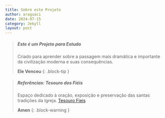 ```yaml
---
title: Sobre este Projeto
author: araguaci
date: 2024-07-15
category: Jekyll
layout: post
---
```



> ##### Este é um Projeto para Estudo
> 
> Criado para aprender sobre a passagem mais dramática e importante da civilização moderna e suas consequências.
>
> **Ele Venceu**
{: .block-tip }


> ##### Referências: Tesouro dos Fiéis
> 
> Espaço dedicado à oração, exposição e preservação das santas tradições da Igreja.
> [Tesouro Fieis](https://tesourofieis.com/devocionario/viasacra/)
>
> **Amen**
{: .block-warning }

